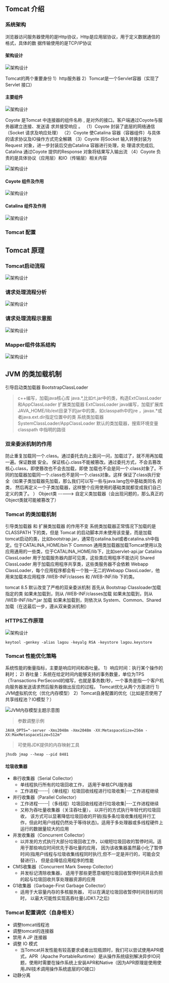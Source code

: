 
## Tomcat 介绍

### 系统架构

浏览器访问服务器使⽤的是Http协议，Http是应⽤层协议，⽤于定义数据通信的格式，具体的数
据传输使⽤的是TCP/IP协议

#### 架构设计

![架构设计](020101.png)

Tomcat的两个重要身份
1）http服务器
2）Tomcat是⼀个Servlet容器（实现了 Servlet 接口）

#### 主要组件

![架构设计](020102.png)

Coyote 是Tomcat 中连接器的组件名称 , 是对外的接⼝。客户端通过Coyote与服务器建⽴连接、发送请
求并接受响应 。
（1）Coyote 封装了底层的⽹络通信（Socket 请求及响应处理）
（2）Coyote 使Catalina 容器（容器组件）与具体的请求协议及IO操作⽅式完全解耦
（3）Coyote 将Socket 输⼊转换封装为 Request 对象，进⼀步封装后交由Catalina 容器进⾏处理，处
理请求完成后, Catalina 通过Coyote 提供的Response 对象将结果写⼊输出流
（4）Coyote 负责的是具体协议（应⽤层）和IO（传输层）相关内容

![架构设计](020103.png)

#### Coyote 组件及作⽤

![架构设计](020104.png)

#### Catalina 组件及作⽤

![架构设计](020105.png)

### Tomcat 配置

## Tomcat 原理

### Tomcat启动流程

![架构设计](020106.png)

### 请求处理流程分析

![架构设计](020107.png)

### 请求处理流程示意图

![架构设计](020108.png)

### Mapper组件体系结构

![架构设计](020109.png)

## JVM 的类加载机制

引导启动类加载器 BootstrapClassLoader
> c++编写，加载java核⼼库 java.*,⽐如rt.jar中的类，构造ExtClassLoader和AppClassLoader
扩展类加载器 ExtClassLoader
> java编写，加载扩展库 JAVA_HOME/lib/ext⽬录下的jar中的类，如classpath中的jre ，javax.*或者java.ext.dir指定位置中的类
系统类加载器 SystemClassLoader/AppClassLoader
> 默认的类加载器，搜索环境变量 classpath 中指明的路径

### 双亲委派机制的作⽤

防⽌重复加载同⼀个.class。通过委托去向上⾯问⼀问，加载过了，就不⽤再加载⼀遍。保证数据
安全。
保证核⼼.class不能被篡改。通过委托⽅式，不会去篡改核⼼.class，即使篡改也不会去加载，即使
加载也不会是同⼀个.class对象了。不同的加载器加载同⼀个.class也不是同⼀个.class对象。这样
保证了class执⾏安全（如果⼦类加载器先加载，那么我们可以写⼀些与java.lang包中基础类同名
的类， 然后再定义⼀个⼦类加载器，这样整个应⽤使⽤的基础类就都变成我们⾃⼰定义的类了。
）
Object类 -----> ⾃定义类加载器（会出现问题的，那么真正的Object类就可能被篡改了）

###  Tomcat 的类加载机制

引导类加载器 和 扩展类加载器 的作⽤不变
系统类加载器正常情况下加载的是 CLASSPATH 下的类，但是 Tomcat 的启动脚本并未使⽤该变量，⽽是加载tomcat启动的类，⽐如bootstrap.jar，通常在catalina.bat或者catalina.sh中指定。位于CATALINA_HOME/bin下
Common 通⽤类加载器加载Tomcat使⽤以及应⽤通⽤的⼀些类，位于CATALINA_HOME/lib下，⽐如servlet-api.jar
Catalina ClassLoader ⽤于加载服务器内部可⻅类，这些类应⽤程序不能访问
Shared ClassLoader ⽤于加载应⽤程序共享类，这些类服务器不会依赖
Webapp ClassLoader，每个应⽤程序都会有⼀个独⼀⽆⼆的Webapp ClassLoader，他⽤来加载本应⽤程序 /WEB-INF/classes 和 /WEB-INF/lib 下的类。

tomcat 8.5 默认改变了严格的双亲委派机制
⾸先从 Bootstrap Classloader加载指定的类
如果未加载到，则从 /WEB-INF/classes加载
如果未加载到，则从 /WEB-INF/lib/\*.jar 加载
如果未加载到，则依次从 System、Common、Shared 加载（在这最后⼀步，遵从双亲委派机制）

### HTTPS⼯作原理

![架构设计](020110.png)

`keytool -genkey -alias lagou -keyalg RSA -keystore lagou.keystore`

### Tomcat 性能优化策略

系统性能的衡量指标，主要是响应时间和吞吐量。
1）响应时间：执⾏某个操作的耗时；
2) 吞吐量：系统在给定时间内能够⽀持的事务数量，单位为TPS（Transactions PerSecond的缩写，也就是事务数/秒，⼀个事务是指⼀个客户机向服务器发送请求然后服务器做出反应的过程。
Tomcat优化从两个⽅⾯进⾏
1）JVM虚拟机优化（优化内存模型）
2）Tomcat⾃身配置的优化（⽐如是否使⽤了共享线程池？IO模型？）

![JVM内存模型主题示意图](020110.png)

> 参数调整示例

`JAVA_OPTS="-server -Xms2048m -Xmx2048m -XX:MetaspaceSize=256m -XX:MaxMetaspaceSize=512m"`

> 可使⽤JDK提供的内存映射⼯具

`jhsdb jmap --heap --pid 8481`

#### 垃圾收集器

 - 串⾏收集器（Serial Collector）
   - 单线程执⾏所有的垃圾回收⼯作， 适⽤于单核CPU服务器
   - ⼯作进程-----|（单线程）垃圾回收线程进⾏垃圾收集|---⼯作进程继续
 - 并⾏收集器（Parallel Collector）
   - ⼯作进程-----|（多线程）垃圾回收线程进⾏垃圾收集|---⼯作进程继续
   - ⼜称为吞吐量收集器（关注吞吐量）， 以并⾏的⽅式执⾏年轻代的垃圾回收， 该⽅式可以显著降低垃圾回收的开销(指多条垃圾收集线程并⾏⼯作，但此时⽤户线程仍然处于等待状态)。适⽤于多处理器或多线程硬件上运⾏的数据量较⼤的应⽤
 - 并发收集器（Concurrent Collector）
   - 以并发的⽅式执⾏⼤部分垃圾回收⼯作，以缩短垃圾回收的暂停时间。适⽤于那些响应时间优先于吞吐量的应⽤， 因为该收集器虽然最⼩化了暂停时间(指⽤户线程与垃圾收集线程同时执⾏,但不⼀定是并⾏的，可能会交替进⾏)， 但是会降低应⽤程序的性能
 - CMS收集器（Concurrent Mark Sweep Collector）
   - 并发标记清除收集器， 适⽤于那些更愿意缩短垃圾回收暂停时间并且负担的起与垃圾回收共享处理器资源的应⽤
 - G1收集器（Garbage-First Garbage Collector）
   - 适⽤于⼤容量内存的多核服务器， 可以在满⾜垃圾回收暂停时间⽬标的同时， 以最⼤可能性实现⾼吞吐量(JDK1.7之后)

### Tomcat 配置调优（自身相关）

 - 调整tomcat线程池
 - 调整tomcat的连接器
 - 禁⽤ A JP 连接器
 - 调整 IO 模式
   - 当Tomcat并发性能有较⾼要求或者出现瓶颈时，我们可以尝试使⽤APR模式，APR（Apache PortableRuntime）是从操作系统级别解决异步IO问题，使⽤时需要在操作系统上安装APR和Native（因为APR原理是使⽤使⽤JNI技术调⽤操作系统底层的IO接⼝）
 - 动静分离






